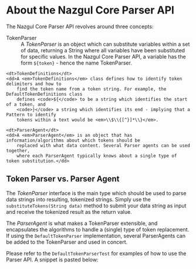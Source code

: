 # About the Nazgul Core Parser API

The Nazgul Core Parser API revolves around three concepts:

<dl>
    <dt>TokenParser</dt>
    <dd>A <em>TokenParser</em> is an object which can substitute variables within a set of data,
        returning a String where all variables have been substituted for specific values. 
        In the Nazgul Core Parser API, a variable has the form <code>${token}</code> - hence the 
        name TokenParser.</dd>
    
    <dt>TokenDefinitions</dt>
    <dd>A <em>TokenDefinitions</em> class defines how to identify token delimiters and how to
        find the token name from a token string. For example, the DefaultTokenDefinitions class 
        defines <code>${</code> to be a string which identifies the start of a token, and 
        <code>}</code> a string which identifies its end - implying that a Pattern to identify
        tokens within a text would be <em>\\$\\{[^}]*\\}</em>. 

    <dt>ParserAgent</dt>
    <dd>A <em>ParserAgent</em> is an object that has information/algorithms about which tokens should be
        replaced with what data content. Several Parser agents can be used together,
        where each ParserAgent typically knows about a single type of token substitution.</dd>
</dl>


## Token Parser vs. Parser Agent

The *TokenParser* interface is the main type which should be used to parse data strings into resulting,
tokenized strings. Simply use the `substituteTokens(String data)` method to submit your data string as input and
receive the tokenized result as the return value.

The *ParserAgent* is what makes a TokenParser extensible, and encapsulates the algorithms to handle a (single)
type of token replacement. If using the `DefaultTokenParser` implementation, several ParserAgents can be added to
the TokenParser and used in concert.

Please refer to the `DefaultTokenParserTest` for examples of how to use the Parser API.
A snippet is pasted below:

<pre class="brush: java" title="Example validateNormalParsing() method."><![CDATA[
@Test
public void validateNormalParsing() {

    // Assemble
    final String data = "Your JDK version is $\{sysprop:java.version}, which is $\{good}.";
    final String expected = "Your JDK version is " + System.getProperty("java.version")
                            + ", which is bad.";

    final DefaultParserAgent parserAgent = new DefaultParserAgent();
    parserAgent.addStaticReplacement("good", "bad");

    final DefaultTokenParser unitUnderTest = new DefaultTokenParser();
    unitUnderTest.addAgent(parserAgent);

    // Act
    final String result = unitUnderTest.substituteTokens(data);

    // Assert
    Assert.assertEquals(expected, result);
}
]]></pre>
